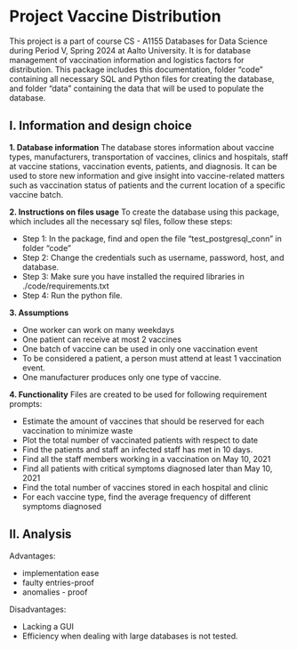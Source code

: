 # Project Vaccine Distribution
This project is a part of course CS - A1155 Databases for Data Science during Period V, Spring 2024 at Aalto University. It is for database management of vaccination information and logistics factors for distribution.
This package includes this documentation, folder “code” containing all necessary SQL and Python files for creating the database, and folder “data” containing the data that will be used to populate the database. 

## I. Information and design choice
**1. Database information**
The database stores information about vaccine types, manufacturers, transportation of vaccines, clinics and hospitals, staff at vaccine stations, vaccination events, patients, and diagnosis.
It can be used to store new information and give insight into vaccine-related matters such as vaccination status of patients and the current location of a specific vaccine batch.

**2. Instructions on files usage**
To create the database using this package, which includes all the necessary sql files, follow these steps:
- Step 1: In the package, find and open the file “test_postgresql_conn” in folder “code”
- Step 2: Change the credentials such as username, password, host, and database.
- Step 3: Make sure you have installed the required libraries in ./code/requirements.txt
- Step 4: Run the python file.

**3. Assumptions**
- One worker can work on many weekdays
- One patient can receive at most 2 vaccines
- One batch of vaccine can be used in only one vaccination event
- To be considered a patient, a person must attend at least 1 vaccination event.
- One manufacturer produces only one type of vaccine.

**4. Functionality**
Files are created to be used for following requirement prompts: 
- Estimate the amount of vaccines that should be reserved for each vaccination to minimize waste
- Plot the total number of vaccinated patients with respect to date
- Find the patients and staff an infected staff has met in 10 days.
- Find all the staff members working in a vaccination on May 10, 2021
- Find all patients with critical symptoms diagnosed later than May 10, 2021
- Find the total number of vaccines stored in each hospital and clinic
- For each vaccine type, find the average frequency of different symptoms diagnosed

## II. Analysis

Advantages:
- implementation ease
- faulty entries-proof
- anomalies - proof
	
Disadvantages:
- Lacking a GUI
- Efficiency when dealing with large databases is not tested.

